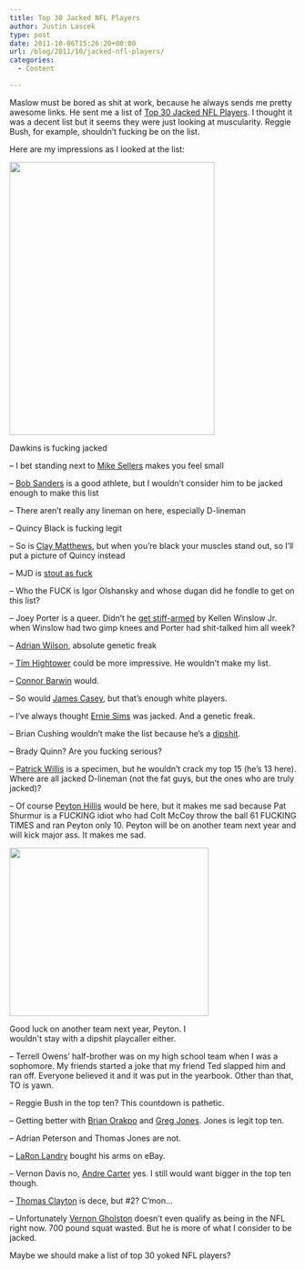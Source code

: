 ```yaml
---
title: Top 30 Jacked NFL Players
author: Justin Lascek
type: post
date: 2011-10-06T15:26:20+00:00
url: /blog/2011/10/jacked-nfl-players/
categories:
  - Content

---
```

Maslow must be bored as shit at work, because he always sends me pretty awesome links. He sent me a list of <a href="http://www.muscleprodigy.com/the-top-30-most-jacked-nfl-football-players-2011-part-1-arcl-1974.html" target="_blank">Top 30 Jacked NFL Players</a>. I thought it was a decent list but it seems they were just looking at muscularity. Reggie Bush, for example, shouldn&#8217;t fucking be on the list.
  
Here are my impressions as I looked at the list:
  


<div id="attachment_5529" style="width: 370px" class="wp-caption aligncenter">
  <a href="/2011/10/brian-dawkins.jpg"><img aria-describedby="caption-attachment-5529" data-attachment-id="5529" data-permalink="/blog/2011/10/jacked-nfl-players/brian-dawkins/" data-orig-file="/2011/10/brian-dawkins.jpg" data-orig-size="360,480" data-comments-opened="1" data-image-meta="{&quot;aperture&quot;:&quot;0&quot;,&quot;credit&quot;:&quot;&quot;,&quot;camera&quot;:&quot;&quot;,&quot;caption&quot;:&quot;&quot;,&quot;created_timestamp&quot;:&quot;0&quot;,&quot;copyright&quot;:&quot;&quot;,&quot;focal_length&quot;:&quot;0&quot;,&quot;iso&quot;:&quot;0&quot;,&quot;shutter_speed&quot;:&quot;0&quot;,&quot;title&quot;:&quot;&quot;}" data-image-title="brian-dawkins" data-image-description="" data-medium-file="/2011/10/brian-dawkins.jpg" data-large-file="/2011/10/brian-dawkins.jpg" src="/2011/10/brian-dawkins.jpg" alt="" title="brian-dawkins" width="360" height="480" class="size-full wp-image-5529" /></a>
  
  <p id="caption-attachment-5529" class="wp-caption-text">
    Dawkins is fucking jacked
  </p>
</div>


  
&#8211; I bet standing next to <a href="http://farm2.static.flickr.com/1198/1140303009_6300decf6f_o.jpg" target="_blank">Mike Sellers</a> makes you feel small
  
&#8211; <a href="http://assets.sbnation.com/assets/22596/BobSanders03_medium.jpg" target="_blank">Bob Sanders</a> is a good athlete, but I wouldn&#8217;t consider him to be jacked enough to make this list
  
&#8211; There aren&#8217;t really any lineman on here, especially D-lineman
  
&#8211; Quincy Black is fucking legit
  
&#8211; So is <a href="http://a.espncdn.com/photo/2011/0109/nfl_g_matthews01_576.jpg" target="_blank">Clay Matthews</a>, but when you&#8217;re black your muscles stand out, so I&#8217;ll put a picture of Quincy instead
  
&#8211; MJD is <a href="http://www.youtube.com/watch?v=82pO-l4o5LQ" target="_blank">stout as fuck</a>
  
&#8211; Who the FUCK is Igor Olshansky and whose dugan did he fondle to get on this list?
  
&#8211; Joey Porter is a queer. Didn&#8217;t he <a href="http://profile.ak.fbcdn.net/hprofile-ak-snc4/50354_7616742666_2673_n.jpg" target="_blank">get stiff-armed</a> by Kellen Winslow Jr. when Winslow had two gimp knees and Porter had shit-talked him all week?
  
&#8211; <a href="http://i53.tinypic.com/dqsxi1.jpg" target="_blank">Adrian Wilson</a>, absolute genetic freak
  
&#8211; <a href="http://www.elporvenir.com.mx/upload/foto/18/9/8/confirma.jpg" target="_blank">Tim Hightower</a> could be more impressive. He wouldn&#8217;t make my list.
  
&#8211; <a href="http://www.houstondiehards.com/2009/04/barwincombine.jpg" target="_blank">Connor Barwin</a> would.
  
&#8211; So would <a href="http://www.muscleprodigy.com/the-top-30-most-jacked-nfl-football-players-2011-part-2-arcl-1975.html" target="_blank">James Casey</a>, but that&#8217;s enough white players.
  
&#8211; I&#8217;ve always thought <a href="http://img25.imageshack.us/img25/8669/sims7pv.jpg" target="_blank">Ernie Sims</a> was jacked. And a genetic freak.
  
&#8211; Brian Cushing wouldn&#8217;t make the list because he&#8217;s a <a href="http://www.jerseyal.com/GBP/2010/05/cushing-cropped-2.jpg" target="_blank">dipshit</a>.
  
&#8211; Brady Quinn? Are you fucking serious?
  
&#8211; <a href="http://a.espncdn.com/media/motion/2010/0930/themag_Patrick_Willis_Body_Shot.jpg" target="_blank">Patrick Willis</a> is a specimen, but he wouldn&#8217;t crack my top 15 (he&#8217;s 13 here). Where are all jacked D-lineman (not the fat guys, but the ones who are truly jacked)?
  
&#8211; Of course <a href="http://2.bp.blogspot.com/-DMaZD8qYm-A/TVmE8iRIpdI/AAAAAAAAtmo/7AjFxwTynVs/s640/Peyton+Hillis+%25288%2529.jpg" target="_blank">Peyton Hillis</a> would be here, but it makes me sad because Pat Shurmur is a FUCKING idiot who had Colt McCoy throw the ball 61 FUCKING TIMES and ran Peyton only 10. Peyton will be on another team next year and will kick major ass. It makes me sad.
  


<div id="attachment_5530" style="width: 360px" class="wp-caption aligncenter">
  <a href="/2011/10/peyton-hillis.jpg"><img aria-describedby="caption-attachment-5530" data-attachment-id="5530" data-permalink="/blog/2011/10/jacked-nfl-players/peyton-hillis/" data-orig-file="/2011/10/peyton-hillis.jpg" data-orig-size="350,296" data-comments-opened="1" data-image-meta="{&quot;aperture&quot;:&quot;0&quot;,&quot;credit&quot;:&quot;peyton hillis&quot;,&quot;camera&quot;:&quot;&quot;,&quot;caption&quot;:&quot;CLEVELAND - NOVEMBER 07:  Running back Peyton Hillis #40 and Alex Mack #55 of the Cleveland Browns celebrate after a touchdown against the New England Patriots at Cleveland Browns Stadium on November 7, 2010 in Cleveland, Ohio.  (Photo by Matt Sullivan\/Getty Images)&quot;,&quot;created_timestamp&quot;:&quot;0&quot;,&quot;copyright&quot;:&quot;2010 Getty Images&quot;,&quot;focal_length&quot;:&quot;0&quot;,&quot;iso&quot;:&quot;0&quot;,&quot;shutter_speed&quot;:&quot;0&quot;,&quot;title&quot;:&quot;peyton hillis&quot;}" data-image-title="peyton hillis" data-image-description="" data-medium-file="/2011/10/peyton-hillis.jpg" data-large-file="/2011/10/peyton-hillis.jpg" src="/2011/10/peyton-hillis.jpg" alt="" title="peyton hillis" width="350" height="296" class="size-full wp-image-5530" /></a>
  
  <p id="caption-attachment-5530" class="wp-caption-text">
    Good luck on another team next year, Peyton. I wouldn't stay with a dipshit playcaller either.
  </p>
</div>


  
&#8211; Terrell Owens&#8217; half-brother was on my high school team when I was a sophomore. My friends started a joke that my friend Ted slapped him and ran off. Everyone believed it and it was put in the yearbook. Other than that, TO is yawn.
  
&#8211; Reggie Bush in the top ten? This countdown is pathetic.
  
&#8211; Getting better with <a href="http://assets.sbnation.com/assets/74661/orakpo_medium.jpg" target="_blank">Brian Orakpo</a> and <a href="http://farm3.static.flickr.com/2511/3763870381_cc3375360f.jpg" target="_blank">Greg Jones</a>. Jones is legit top ten.
  
&#8211; Adrian Peterson and Thomas Jones are not.
  
&#8211; <a href="http://a3.l3-images.myspacecdn.com/images01/48/811f9ae279347ef409fe5b97c3decf87/l.jpg" target="_blank">LaRon Landry</a> bought his arms on eBay.
  
&#8211; Vernon Davis no, <a href="http://images.t-nation.com/forum_images/3/8/38829_ORIG-Andre_Carter.jpg" target="_blank">Andre Carter</a> yes. I still would want bigger in the top ten though.
  
&#8211; <a href="http://fatnastyfootball.com/2011/08/Thomas-Clayton-in-Drills.jpg" target="_blank">Thomas Clayton</a> is dece, but #2? C&#8217;mon&#8230;
  
&#8211; Unfortunately <a href="http://growingup516.files.wordpress.com/2011/03/gholston-arms.jpg" target="_blank">Vernon Gholston</a> doesn&#8217;t even qualify as being in the NFL right now. 700 pound squat wasted. But he is more of what I consider to be jacked.
  

  
Maybe we should make a list of top 30 yoked NFL players?
